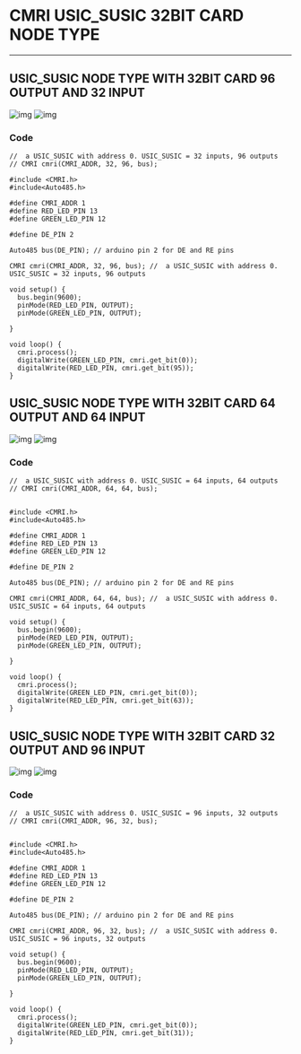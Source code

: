 # CMRI USIC_SUSIC 32BIT CARD NODE TYPE 

---- 

## USIC_SUSIC NODE TYPE WITH 32BIT CARD 96 OUTPUT AND 32 INPUT 


![img](https://github.com/adarshkumarsingh83/jmri-cmri/blob/main/APPLICATIONS/cmri-usic-susic-32bit-card/1-32input-96output.png)
![img](https://github.com/adarshkumarsingh83/jmri-cmri/blob/main/APPLICATIONS/cmri-usic-susic-32bit-card/node-32input-96output.png)


### Code 

```
//  a USIC_SUSIC with address 0. USIC_SUSIC = 32 inputs, 96 outputs
// CMRI cmri(CMRI_ADDR, 32, 96, bus); 

#include <CMRI.h>
#include<Auto485.h>

#define CMRI_ADDR 1
#define RED_LED_PIN 13
#define GREEN_LED_PIN 12

#define DE_PIN 2

Auto485 bus(DE_PIN); // arduino pin 2 for DE and RE pins

CMRI cmri(CMRI_ADDR, 32, 96, bus); //  a USIC_SUSIC with address 0. USIC_SUSIC = 32 inputs, 96 outputs

void setup() {
  bus.begin(9600);
  pinMode(RED_LED_PIN, OUTPUT);
  pinMode(GREEN_LED_PIN, OUTPUT);

}

void loop() {
  cmri.process();
  digitalWrite(GREEN_LED_PIN, cmri.get_bit(0));
  digitalWrite(RED_LED_PIN, cmri.get_bit(95));
}
```

## USIC_SUSIC NODE TYPE WITH 32BIT CARD 64 OUTPUT AND 64 INPUT 

![img](https://github.com/adarshkumarsingh83/jmri-cmri/blob/main/APPLICATIONS/cmri-usic-susic-32bit-card/2-64input-64-output.png)
![img](https://github.com/adarshkumarsingh83/jmri-cmri/blob/main/APPLICATIONS/cmri-usic-susic-32bit-card/node-64input-64output.png)

### Code 

```
//  a USIC_SUSIC with address 0. USIC_SUSIC = 64 inputs, 64 outputs
// CMRI cmri(CMRI_ADDR, 64, 64, bus); 


#include <CMRI.h>
#include<Auto485.h>

#define CMRI_ADDR 1
#define RED_LED_PIN 13
#define GREEN_LED_PIN 12

#define DE_PIN 2

Auto485 bus(DE_PIN); // arduino pin 2 for DE and RE pins

CMRI cmri(CMRI_ADDR, 64, 64, bus); //  a USIC_SUSIC with address 0. USIC_SUSIC = 64 inputs, 64 outputs

void setup() {
  bus.begin(9600);
  pinMode(RED_LED_PIN, OUTPUT);
  pinMode(GREEN_LED_PIN, OUTPUT);

}

void loop() {
  cmri.process();
  digitalWrite(GREEN_LED_PIN, cmri.get_bit(0));
  digitalWrite(RED_LED_PIN, cmri.get_bit(63));
}
```

## USIC_SUSIC NODE TYPE WITH 32BIT CARD 32 OUTPUT AND 96 INPUT 

![img](https://github.com/adarshkumarsingh83/jmri-cmri/blob/main/APPLICATIONS/cmri-usic-susic-32bit-card/3-96input-32-output.png)
![img](https://github.com/adarshkumarsingh83/jmri-cmri/blob/main/APPLICATIONS/cmri-usic-susic-32bit-card/node-96input-32output.png)

### Code 

```
//  a USIC_SUSIC with address 0. USIC_SUSIC = 96 inputs, 32 outputs
// CMRI cmri(CMRI_ADDR, 96, 32, bus); 


#include <CMRI.h>
#include<Auto485.h>

#define CMRI_ADDR 1
#define RED_LED_PIN 13
#define GREEN_LED_PIN 12

#define DE_PIN 2

Auto485 bus(DE_PIN); // arduino pin 2 for DE and RE pins

CMRI cmri(CMRI_ADDR, 96, 32, bus); //  a USIC_SUSIC with address 0. USIC_SUSIC = 96 inputs, 32 outputs

void setup() {
  bus.begin(9600);
  pinMode(RED_LED_PIN, OUTPUT);
  pinMode(GREEN_LED_PIN, OUTPUT);

}

void loop() {
  cmri.process();
  digitalWrite(GREEN_LED_PIN, cmri.get_bit(0));
  digitalWrite(RED_LED_PIN, cmri.get_bit(31));
}
```
